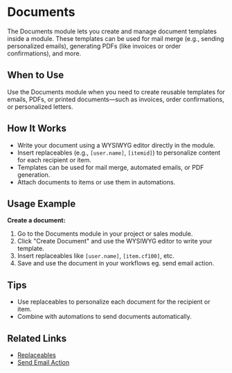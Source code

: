 # Documents

The Documents module lets you create and manage document templates inside a module. These templates can be used for mail merge (e.g., sending personalized emails), generating PDFs (like invoices or order confirmations), and more.

## When to Use
Use the Documents module when you need to create reusable templates for emails, PDFs, or printed documents—such as invoices, order confirmations, or personalized letters.

## How It Works
- Write your document using a WYSIWYG editor directly in the module.
- Insert replaceables (e.g., `[user.name]`, `[itemid]`) to personalize content for each recipient or item.
- Templates can be used for mail merge, automated emails, or PDF generation.
- Attach documents to items or use them in automations.

## Usage Example
**Create a document:**
1. Go to the Documents module in your project or sales module.
2. Click "Create Document" and use the WYSIWYG editor to write your template.
3. Insert replaceables like `[user.name]`, `[item.cf100]`, etc.
4. Save and use the document in your workflows eg. send email action.

## Tips
- Use replaceables to personalize each document for the recipient or item.
- Combine with automations to send documents automatically.

## Related Links
- [Replaceables](/docs/misc/replaceables.md)
- [Send Email Action](/docs/JSON/actions-send-email.md)